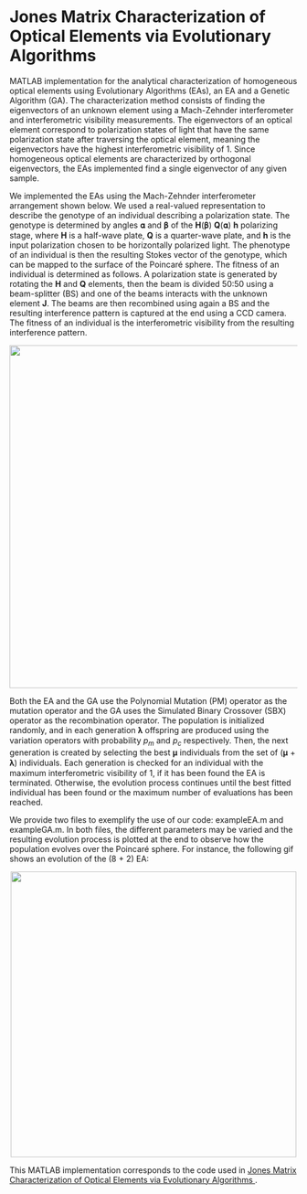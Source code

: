 # Jones Matrix Characterization of Optical Elements via Evolutionary Algorithms

MATLAB implementation for the analytical characterization of homogeneous optical elements using Evolutionary Algorithms (EAs), an EA and a Genetic Algorithm (GA). The characterization method consists of finding the eigenvectors of an unknown element using a Mach-Zehnder interferometer and interferometric visibility measurements. The eigenvectors of an optical element correspond to polarization states of light that have the same polarization state after traversing the optical element, meaning the eigenvectors have the highest interferometric visibility of 1. Since homogeneous optical elements are characterized by orthogonal eigenvectors, the EAs implemented find a single eigenvector of any given sample.

We implemented the EAs using the Mach-Zehnder interferometer arrangement shown below. We used a real-valued representation to describe the genotype of an individual describing a polarization state. The genotype is determined by angles 𝛂 and 𝛃 of the <b>H</b>(𝛃) <b>Q</b>(𝛂) <b>h</b> polarizing stage, where <b>H</b> is a half-wave plate, <b>Q</b> is a quarter-wave plate, and <b>h</b> is the input polarization chosen to be horizontally polarized light. The phenotype of an individual is then the resulting Stokes vector of the genotype, which can be mapped to the surface of the Poincaré sphere. The fitness of an individual is determined as follows. A polarization state is generated by rotating the <b>H</b> and <b>Q</b> elements, then the beam is divided 50:50 using a beam-splitter (BS) and one of the beams interacts with the unknown element <b>J</b>. The beams are then recombined using again a BS and the resulting interference pattern is captured at the end using a CCD camera. The fitness of an individual is the interferometric visibility from the resulting interference pattern.

<p align="center"><img src="experimental_arrangment.png " width=600></p>

Both the EA and the GA use the Polynomial Mutation (PM) operator as the mutation operator and the GA uses the Simulated Binary Crossover (SBX) operator as the recombination operator. The population is initialized randomly, and in each generation 𝛌 offspring are produced using the variation operators with probability <i>p<sub>m</sub></i> and <i>p<sub>c</sub></i> respectively. Then, the next generation is created by selecting the best 𝛍 individuals from the set of (𝛍 + 𝛌) individuals. Each generation is checked for an individual with the maximum interferometric visibility of 1, if it has been found the EA is terminated. Otherwise, the evolution process continues until the best fitted individual has been found or the maximum number of evaluations has been reached.

We provide two files to exemplify the use of our code: exampleEA.m and exampleGA.m. In both files, the different parameters may be varied and the resulting evolution process is plotted at the end to observe how the population evolves over the Poincaré sphere. For instance, the following gif shows an evolution of the (8 + 2) EA:

<p align="center"><img src="EA(8_2)_eta_100_622.gif " width=500></p>

This MATLAB implementation corresponds to the code used in <a href="https://arxiv.org/abs/2101.12293">Jones Matrix Characterization of Optical Elements via Evolutionary Algorithms </a>.
